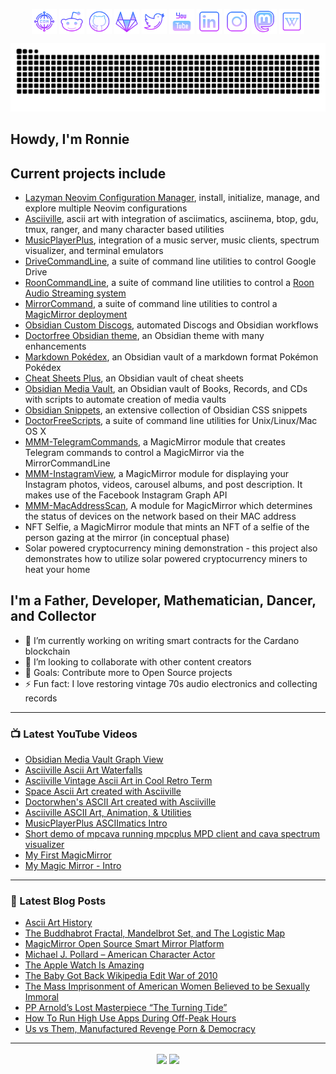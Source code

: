 <p align="center">
  <a href="https://ronrecord.com"><img align="center" height="40" src="icons/domain.png"/></a>
  <a href="https://www.reddit.com/user/No-Blackberry-3160"><img align="center" height="40" src="icons/reddit.png"/></a>
  <a href="https://github.com/doctorfree"><img align="center" height="40" src="icons/github.png"/></a>
  <a href="https://gitlab.com/doctorfree"><img align="center" height="40" src="icons/gitlab.png"/></a>
  <a href="https://twitter.com/ronrecord"><img align="center" height="40" src="icons/twitter.png"/></a>
  <a href="https://youtube.com/c/doctorfree"><img align="center" height="40" src="icons/youtube.png"/></a>
  <a href="https://linkedin.com/in/ronrecord"><img align="center" height="40" src="icons/linkedin.png"/></a>
  <a href="https://instagram.com/doctorfree"><img align="center" height="40" src="icons/instagram.png"/></a>
  <a href="https://noc.social/@doctorwhen"><img align="center" height="40" src="icons/mastodon.png"/></a>
  <a href="https://en.wikipedia.org/wiki/User:Doctorfree"><img align="center" height="40" src="icons/wikipedia.png"/></a>
</p>
<p align="center">
  <img width="600" src="https://raw.githubusercontent.com/doctorfree/doctorfree/assets/github-snake-dark.svg" />
</p>

## Howdy, I'm Ronnie

## Current projects include

- [Lazyman Neovim Configuration Manager](https://github.com/doctorfree/nvim-lazyman#readme), install, initialize, manage, and explore multiple Neovim configurations
- [Asciiville](https://github.com/doctorfree/Asciiville#readme), ascii art with integration of asciimatics, asciinema, btop, gdu, tmux, ranger, and many character based utilities
- [MusicPlayerPlus](https://github.com/doctorfree/MusicPlayerPlus#readme), integration of a music server, music clients, spectrum visualizer, and terminal emulators
- [DriveCommandLine](https://github.com/doctorfree/DriveCommandLine#readme), a suite of command line utilities to control Google Drive
- [RoonCommandLine](https://github.com/doctorfree/RoonCommandLine#readme), a suite of command line utilities to control a [Roon Audio Streaming system](https://roonlabs.com/)
- [MirrorCommand](https://github.com/doctorfree/MirrorCommand#readme), a suite of command line utilities to control a [MagicMirror deployment](https://magicmirror.builders/)
- [Obsidian Custom Discogs](https://github.com/doctorfree/Obsidian-Custom-Discogs#readme), automated Discogs and Obsidian workflows
- [Doctorfree Obsidian theme](https://github.com/doctorfree/Obsidian-Doctorfree#readme), an Obsidian theme with many enhancements
- [Markdown Pokédex](https://github.com/doctorfree/Pokedex-Markdown#readme), an Obsidian vault of a markdown format Pokémon Pokédex
- [Cheat Sheets Plus](https://github.com/doctorfree/cheat-sheets-plus#readme), an Obsidian vault of cheat sheets
- [Obsidian Media Vault](https://github.com/doctorfree/Obsidian-Media-Vault#readme), an Obsidian vault of Books, Records, and CDs with scripts to automate creation of media vaults
- [Obsidian Snippets](https://github.com/doctorfree/Obsidian-Snippets#readme), an extensive collection of Obsidian CSS snippets
- [DoctorFreeScripts](https://github.com/doctorfree/DoctorFreeScripts#readme), a suite of command line utilities for Unix/Linux/Mac OS X
- [MMM-TelegramCommands](https://gitlab.com/doctorfree/MMM-TelegramCommands), a MagicMirror module that creates Telegram commands to control a MagicMirror via the MirrorCommandLine
- [MMM-InstagramView](https://gitlab.com/doctorfree/MMM-InstagramView), a MagicMirror module for displaying your Instagram photos, videos, carousel albums, and post description. It makes use of the Facebook Instagram Graph API
- [MMM-MacAddressScan](https://gitlab.com/doctorfree/MMM-MacAddressScan), A module for MagicMirror which determines the status of devices on the network based on their MAC address
- NFT Selfie, a MagicMirror module that mints an NFT of a selfie of the person gazing at the mirror (in conceptual phase)
- Solar powered cryptocurrency mining demonstration - this project also demonstrates how to utilize solar powered cryptocurrency miners to heat your home

## I'm a Father, Developer, Mathematician, Dancer, and Collector

- 🔭 I’m currently working on writing smart contracts for the Cardano blockchain
- 👯 I’m looking to collaborate with other content creators
- 🥅 Goals: Contribute more to Open Source projects
- ⚡ Fun fact: I love restoring vintage 70s audio electronics and collecting records

---

### 📺 Latest YouTube Videos

<!-- YOUTUBE:START -->
- [Obsidian Media Vault Graph View](https://www.youtube.com/watch?v=a3PrNh2Xntw)
- [Asciiville Ascii Art Waterfalls](https://www.youtube.com/watch?v=PdSI9YNBJ5A)
- [Asciiville Vintage Ascii Art in Cool Retro Term](https://www.youtube.com/watch?v=lDKJB8OOmaw)
- [Space Ascii Art created with Asciiville](https://www.youtube.com/watch?v=DZV69SYLvc4)
- [Doctorwhen&#39;s ASCII Art created with Asciiville](https://www.youtube.com/watch?v=HQPvfJGo4VA)
- [Asciiville ASCII Art, Animation, &amp; Utilities](https://www.youtube.com/watch?v=t5bfVqqDvI0)
- [MusicPlayerPlus ASCIImatics Intro](https://www.youtube.com/watch?v=r7XLA9tO45Q)
- [Short demo of mpcava running mpcplus MPD client and cava spectrum visualizer](https://www.youtube.com/watch?v=y2yaHm04ELM)
- [My First MagicMirror](https://www.youtube.com/watch?v=oyKl6JpFHlw)
- [My Magic Mirror - Intro](https://www.youtube.com/watch?v=c6mqFXFktRk)
<!-- YOUTUBE:END -->

---

### 📕 Latest Blog Posts

<!-- BLOG-POST-LIST:START -->
- [Ascii Art History](https://blog.ronrecord.com/index.php/2022/05/27/ascii-art-history/)
- [The Buddhabrot Fractal, Mandelbrot Set, and The Logistic Map](https://blog.ronrecord.com/index.php/2020/03/06/the-buddhabrot-fractal-mandelbrot-set-and-the-logistic-map/)
- [MagicMirror Open Source Smart Mirror Platform](https://blog.ronrecord.com/index.php/2020/02/18/magicmirror-open-source-smart-mirror-platform/)
- [Michael J. Pollard – American Character Actor](https://blog.ronrecord.com/index.php/2019/11/22/michael-j-pollard-american-character-actor/)
- [The Apple Watch Is Amazing](https://blog.ronrecord.com/index.php/2019/11/20/the-apple-watch-is-amazing/)
- [The Baby Got Back Wikipedia Edit War of 2010](https://blog.ronrecord.com/index.php/2019/04/15/the-baby-got-back-wikipedia-edit-war-of-2010/)
- [The Mass Imprisonment of American Women Believed to be Sexually Immoral](https://blog.ronrecord.com/index.php/2019/03/31/the-mass-imprisonment-of-american-women-believed-to-be-sexually-immoral/)
- [PP Arnold’s Lost Masterpiece “The Turning Tide”](https://blog.ronrecord.com/index.php/2019/03/29/pp-arnolds-lost-masterpiece-the-turning-tide/)
- [How To Run High Use Apps During Off-Peak Hours](https://blog.ronrecord.com/index.php/2019/03/29/how-to-run-high-use-apps-during-off-peak-hours/)
- [Us vs Them, Manufactured Revenge Porn &amp; Democracy](https://blog.ronrecord.com/index.php/2019/03/19/us-vs-them-manufactured-revenge-porn-democracy/)
<!-- BLOG-POST-LIST:END -->

---

<div align="center">
<img align="center" src="http://github-profile-summary-cards.vercel.app/api/cards/stats?username=doctorfree&theme=dark" height="180em" />
<img align="center" src="http://github-profile-summary-cards.vercel.app/api/cards/repos-per-language?username=doctorfree&theme=dark" height="180em" />
</div>
